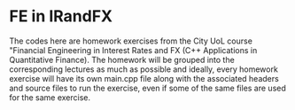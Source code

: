 # FE in IRandFX

The codes here are homework exercises from the City UoL course "Financial Engineering in Interest Rates and FX (C++ Applications in Quantitative Finance). The homework will be grouped into the corresponding lectures as much as possible and ideally, every homework exercise will have its own main.cpp file along with the associated headers and source files to run the exercise, even if some of the same files are used for the same exercise.
